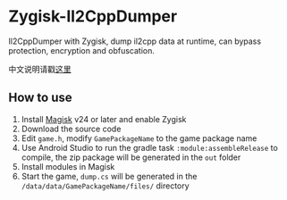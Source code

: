 # Zygisk-Il2CppDumper
Il2CppDumper with Zygisk, dump il2cpp data at runtime, can bypass protection, encryption and obfuscation.

中文说明请戳[这里](README.zh-CN.md)

## How to use
1. Install [Magisk](https://github.com/topjohnwu/Magisk) v24 or later and enable Zygisk
2. Download the source code
3. Edit `game.h`, modify `GamePackageName` to the game package name
4. Use Android Studio to run the gradle task `:module:assembleRelease` to compile, the zip package will be generated in the `out` folder
5. Install modules in Magisk
6. Start the game, `dump.cs` will be generated in the `/data/data/GamePackageName/files/` directory